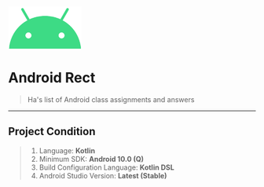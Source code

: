 <img src="./README/ic_android.png" width="150px">

# Android Rect
> Ha's list of Android class assignments and answers
---
## Project Condition
> 1. Language: <b>Kotlin</b>
> 2. Minimum SDK: <b>Android 10.0 (Q)</b>
> 3. Build Configuration Language: <b>Kotlin DSL</b>
> 4. Android Studio Version: <b>Latest (Stable)</b>